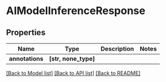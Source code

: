 # AIModelInferenceResponse


## Properties

Name | Type | Description | Notes
------------ | ------------- | ------------- | -------------
**annotations** | **[str, none_type]** |  | 

[[Back to Model list]](../README.md#models) [[Back to API list]](../README.md#api-endpoints) [[Back to README]](../README.md)


